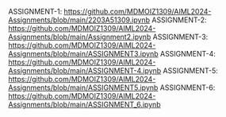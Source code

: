 ASSIGNMENT-1: https://github.com/MDMOIZ1309/AIML2024-Assignments/blob/main/2203A51309.ipynb ASSIGNMENT-2: https://github.com/MDMOIZ1309/AIML2024-Assignments/blob/main/Assignment2.ipynb ASSIGNMENT-3: https://github.com/MDMOIZ1309/AIML2024-Assignments/blob/main/ASSIGNMENT3.ipynb  ASSIGNMENT-4: https://github.com/MDMOIZ1309/AIML2024-Assignments/blob/main/ASSIGNMENT-4.ipynb  ASSIGNMENT-5: https://github.com/MDMOIZ1309/AIML2024-Assignments/blob/main/ASSIGNMENT5.ipynb ASSIGNMENT-6: https://github.com/MDMOIZ1309/AIML2024-Assignments/blob/main/ASSIGNMENT_6.ipynb
